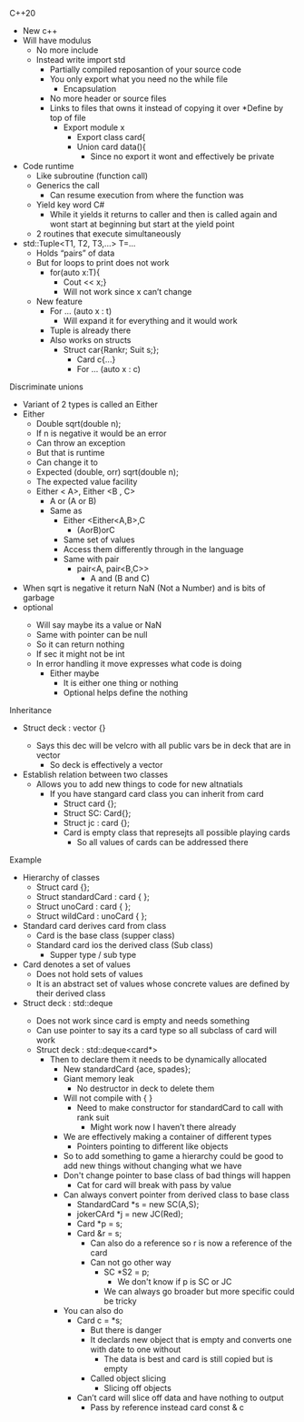 C++20
* New c++
* Will have modulus 
  * No more include 
  * Instead write import std 
     * Partially compiled reposantion of your source code
     * You only export what you need no the while file
        * Encapsulation
     * No more header or source files 
     * Links to files that owns it instead of copying it over
     *Define by top of file 
        * Export module x
            * Export class card{
            * Union card data(){
                * Since no export it wont and effectively be private
* Code runtime
  * Like subroutine (function call)
  * Generics the call 
    * Can resume execution from where the function was 
  * Yield key word C# 
    * While it yields it returns to caller and then is called again and wont start at beginning but start at the yield point 
  * 2 routines that execute simultaneously 
* std::Tuple<T1, T2, T3,...> T=...
  * Holds “pairs” of data 
  * But for loops to print does not work 
     * for(auto x:T){
       * Cout << x;}
       * Will not work since x can’t change 
  * New feature 
    * For … (auto x : t)
      * Will expand it for everything and it would work 
    * Tuple is already there 
    * Also works on structs 
      * Struct car{Rankr; Suit s;};
        * Card c{...}
        * For … (auto x : c)
        
Discriminate unions
* Variant of 2 types is called an Either 
* Either 
  * Double sqrt(double n);
   * If n is negative it would be an error 
   * Can throw an exception 
    * But that is runtime 
  * Can change it to 	
   * Expected (double, orr) sqrt(double n);
    * The expected value facility 
  * Either < A>, Either <B , C> 
    * A or (A or B)
    * Same as 
      * Either <Either<A,B>,C
        * (AorB)orC
      * Same set of values 
      * Access them differently through in the language 
      * Same with pair
         * pair<A, pair<B,C>>  
            * A and (B and C)
* When sqrt is negative it return NaN (Not a Number) and is bits of garbage
* optional<int> 
  * Will say maybe its a value or NaN
  * Same with pointer can be null
  * So it can return nothing 
  * If sec it might not be int
  * In error handling it move expresses what code is doing 
    * Either maybe
      * It is either one thing or nothing 
      * Optional helps define the nothing
      
Inheritance
* Struct deck : vector<card> {}
  * Says this dec will be velcro with all public vars be in deck that are in vector 
    * So deck is effectively a vector
* Establish relation between two classes 
  * Allows you to add new things to code for new altnatials  
    * If you have stangard card class you can inherit from card 
       * Struct card {};  
       * Struct SC: Card{};
       * Struct jc : card {};
       * Card is empty class that represejts all possible playing cards 
          * So all values of cards can be addressed there

Example
* Hierarchy of classes 
  * Struct card {};
  * Struct standardCard : card { };
  * Struct unoCard : card { };
  * Struct wildCard : unoCard { };
* Standard card derives card from class 
  * Card is the base class (supper class) 
  * Standard card ios the derived class (Sub class)
    * Supper type / sub type
* Card denotes a set of values
  * Does not hold sets of values 
  * It is an abstract set of values whose concrete values are defined by their derived class 
* Struct deck : std::deque<card>
  * Does not work since card is empty and needs something 
  * Can use pointer to say its a card type so all subclass of card will work
  * Struct deck : std::deque<card*>
    * Then to declare them it needs to be dynamically allocated 
       * New standardCard {ace, spades};
       * Giant memory leak
          * No destructor in deck to delete them
       * Will not compile with { }
          * Need to make constructor for standardCard to call with rank suit 
             * Might work now I haven’t there already
       * We are effectively making a container of different types 
          * Pointers pointing to different like objects 
       * So to add something to game a hierarchy could be good to add new things without changing what we have 
       * Don't change pointer to base class of bad things will happen
          * Cat for card will break with pass by value
       * Can always convert pointer from derived class to base class
          * StandardCard *s = new SC(A,S);
          * jokerCArd *j = new JC(Red);
          * Card *p = s;
          * Card &r = s;
             * Can also do a reference so r is now a reference of the card 
             * Can not go other way
                * SC *S2 = p;
                   * We don't know if p is SC or JC
                * We can always go broader but more specific could be tricky
       * You can also do 
          * Card c = *s;
             * But there is danger
             * It declards new object that is empty and converts one with date to one without	
                * The data is best and card is still copied but is empty 
             * Called object slicing
                * Slicing off objects
          * Can’t card will slice off data and have nothing to output
              * Pass by reference instead card const & c
